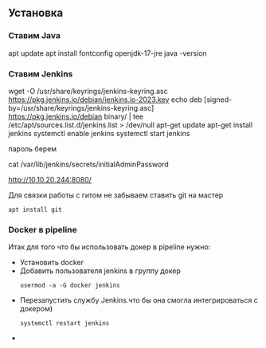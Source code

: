 ## Установка
### Ставим Java
apt update
apt install fontconfig openjdk-17-jre
java -version


### Ставим Jenkins
 wget -O /usr/share/keyrings/jenkins-keyring.asc \
  https://pkg.jenkins.io/debian/jenkins.io-2023.key
echo deb [signed-by=/usr/share/keyrings/jenkins-keyring.asc] \
  https://pkg.jenkins.io/debian binary/ | tee \
  /etc/apt/sources.list.d/jenkins.list > /dev/null
 apt-get update
 apt-get install jenkins
systemctl enable jenkins
systemctl start jenkins

пароль берем 

cat /var/lib/jenkins/secrets/initialAdminPassword

 http://10.10.20.244:8080/

 Для связки работы с гитом не забываем ставить git на мастер
 ```
 apt install git
 ```
 ### Docker в pipeline
 Итак для того что бы использовать докер в pipeline нужно:
 - Установить docker
 - Добавить пользователя jenkins в группу докер
   ```
   usermod -a -G docker jenkins
   ```
 - Перезапустить службу Jenkins.что бы она смогла интегрироваться с докером)
   ```
   systemctl restart jenkins
   ```
 - 
 

